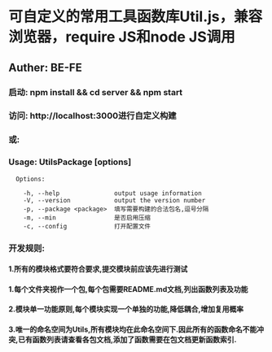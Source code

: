 # 可自定义的常用工具函数库Util.js，兼容浏览器，require JS和node JS调用

## Auther: BE-FE


### 启动: npm install && cd server && npm start
### 访问: http://localhost:3000进行自定义构建

### 或:
### Usage: UtilsPackage [options]
    
      Options:
    
        -h, --help               output usage information
        -V, --version            output the version number
        -p, --package <package>  填写需要构建的合法包名,逗号分隔
        -m, --min                是否启用压缩
        -c, --config             打开配置文件






### 开发规则:
#### 1.所有的模块格式要符合要求,提交模块前应该先进行测试
#### 1.每个文件夹视作一个包,每个包需要README.md文档,列出函数列表及功能
#### 2.模块单一功能原则,每个模块实现一个单独的功能,降低耦合,增加复用概率
#### 3.唯一的命名空间为Utils,所有模块均在此命名空间下.因此所有的函数命名不能冲突,已有函数列表请查看各包文档,添加了函数需要在包文档更新函数索引.
